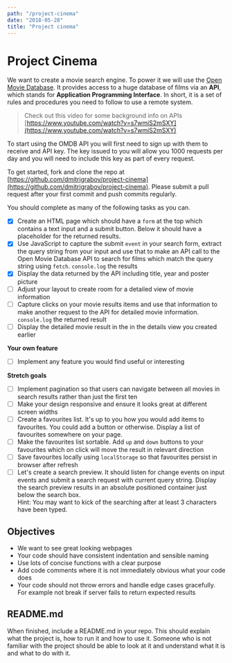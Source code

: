```yaml
---
path: "/project-cinema"
date: "2018-05-28"
title: "Project cinema"
---
```


# Project Cinema

We want to create a movie search engine. To power it we will use the [Open Movie Database](http://www.omdbapi.com). It provides access to a huge database of films via an **API**, which stands for **Application Programming Interface**. In short, it is a set of rules and procedures you need to follow to use a remote system.

> Check out this video for some background info on APIs  
> [https://www.youtube.com/watch?v=s7wmiS2mSXY](https://www.youtube.com/watch?v=s7wmiS2mSXY)

To start using the OMDB API you will first need to sign up with them to receive and API key. The key issued to you will allow you 1000 requests per day and you will need to include this key as part of every request.

To get started, fork and clone the repo at [https://github.com/dmitrigrabov/project-cinema](https://github.com/dmitrigrabov/project-cinema). Please submit a pull request after your first commit and push commits regularly.

You should complete as many of the following tasks as you can.

- [x] Create an HTML page which should have a `form` at the top which contains a text input and a submit button. Below it should have a placeholder for the returned results.
- [x] Use JavaScript to capture the submit `event` in your search form, extract the query string from your input and use that to make an API call to the Open Movie Database API to search for films which match the query string using `fetch`. `console.log` the results
- [x] Display the data returned by the API including title, year and poster picture
- [ ] Adjust your layout to create room for a detailed view of movie information
- [ ] Capture clicks on your movie results items and use that information to make another request to the API for detailed movie information. `console.log` the returned result
- [ ] Display the detailed movie result in the in the details view you created earlier

**Your own feature**

- [ ] Implement any feature you would find useful or interesting

**Stretch goals**
- [ ] Implement pagination so that users can navigate between all movies in search results rather than just the first ten
- [ ] Make your design responsive and ensure it looks great at different screen widths
- [ ] Create a favourites list. It's up to you how you would add items to favourites. You could add a button or otherwise. Display a list of favourites somewhere on your page.
- [ ] Make the favourites list sortable. Add `up` and `down` buttons to your favourites which on click will move the result in relevant direction
- [ ] Save favourites locally using `localStorage` so that favourites persist in browser after refresh
- [ ] Let's create a search preview. It should listen for change events on input events and submit a search request with current query string. Display the search preview results in an absolute positioned container just below the search box.  
Hint: You may want to kick of the searching after at least 3 characters have been typed.

## Objectives

* We want to see great looking webpages
* Your code should have consistent indentation and sensible naming
* Use lots of concise functions with a clear purpose
* Add code comments where it is not immediately obvious what your code does
* Your code should not throw errors and handle edge cases gracefully. For example not break if server fails to return expected results

## README.md

When finished, include a README.md in your repo. This should explain what the project is, how to run it and how to use it. Someone who is not familiar with the project should be able to look at it and understand what it is and what to do with it.

